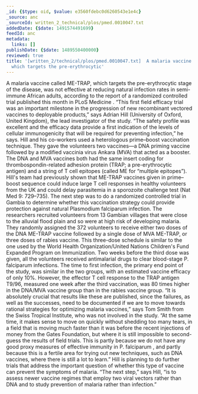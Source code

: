 ```yaml
---
_id: {$type: oid, $value: e3560fdebc0d6260543e1e4c}
_source: anc
_sourceId: written_2_technical/plos/pmed.0010047.txt
addedDate: {$date: 1491574491699}
feedId: anc
metadata:
  links: []
publishDate: {$date: 1489550400000}
reviewed: true
title: '[written_2/technical/plos/pmed.0010047.txt]  A malaria vaccine called ME-TRAP,
  which targets the pre-erythrocytic'
---
```

A malaria vaccine called ME-TRAP, which targets the pre-erythrocytic stage of the
disease, was not effective at reducing natural infection rates in semi-immune African
adults, according to the report of a randomized controlled trial published this month in 
PLoS Medicine . “This first field efficacy trial was an important
milestone in the progression of new recombinant vectored vaccines to deployable products,”
says Adrian Hill (<geo  id='11524648'>University of Oxford, United Kingdom</geo>), the lead investigator of the
study. “The safety profile was excellent and the efficacy data provide a first indication
of the levels of cellular immunogenicity that will be required for preventing infection,”
he says.
Hill and his co-workers used a heterologous prime–boost vaccination technique. They gave
the volunteers two vaccines—a DNA priming vaccine followed by a modified vaccinia virus
Ankara (MVA) that acted as a booster. The DNA and MVA vaccines both had the same insert
coding for thrombospondin-related adhesion protein (TRAP; a pre-erythrocytic antigen) and a
string of T cell epitopes (called ME for “multiple epitopes”).
Hill&#x27;s team had previously shown that ME-TRAP vaccines given in prime–boost sequence
could induce large T cell responses in healthy volunteers from the <geo  id='2635167'>UK</geo> and could delay
parasitemia in a sporozoite challenge test (Nat Med 9: 729–735). The next step was to do a
randomized controlled trial in <geo  id='2413451'>Gambia</geo> to determine whether this vaccination strategy could
provide protection against natural 
Plasmodium falciparum infection.
The researchers recruited volunteers from 13 Gambian villages that were close to the
alluvial flood plain and so were at high risk of developing malaria. They randomly assigned
the 372 volunteers to receive either two doses of the DNA ME-TRAP vaccine followed by a
single dose of MVA ME-TRAP, or three doses of rabies vaccine. This three-dose schedule is
similar to the one used by the World Health Organization/United Nations Children&#x27;s Fund
Expanded Program on Immunization. Two weeks before the third dose was given, all the
volunteers received antimalarial drugs to clear blood-stage 
P. falciparum infections.
The time to first infection, the primary end point of the study, was similar in the two
groups, with an estimated vaccine efficacy of only 10%. However, the effector T cell
response to the TRAP antigen T9/96, measured one week after the third vaccination, was 80
times higher in the DNA/MVA vaccine group than in the rabies vaccine group.
“It is absolutely crucial that results like these are published, since the failures, as
well as the successes, need to be documented if we are to move towards rational strategies
for optimizing malaria vaccines,” says Tom Smith from the <ignore  id='undefined'>Swiss</ignore> Tropical Institute, who was
not involved in the study. “At the same time, it makes sense to move on quickly without
shedding too many tears, in a field that is moving much faster than it was before the
recent injections of money from the Gates Foundation, but where it is still impossible to
second-guess the results of field trials. This is partly because we do not have any good
proxy measures of effective immunity in 
P. falciparum , and partly because this is a fertile area for
trying out new techniques, such as DNA vaccines, where there is still a lot to learn.”
Hill is planning to do further trials that address the important question of whether
this type of vaccine can prevent the symptoms of malaria. “The next step,” says Hill, “is
to assess newer vaccine regimes that employ two viral vectors rather than DNA and to study
prevention of malaria rather than infection.”
